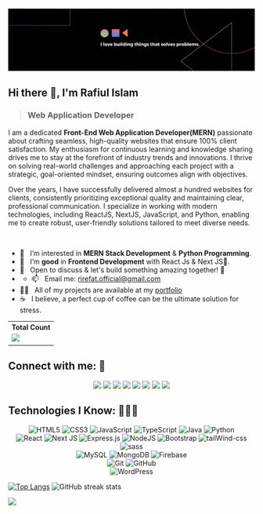 ![Web Developer](github-banner.png)

## Hi there 👋, I'm Rafiul Islam
> ### Web Application Developer

I am a dedicated **Front-End Web Application Developer(MERN)** passionate about crafting seamless, high-quality websites that ensure 100% client satisfaction. My enthusiasm for continuous learning and knowledge sharing drives me to stay at the forefront of industry trends and innovations. I thrive on solving real-world challenges and approaching each project with a strategic, goal-oriented mindset, ensuring outcomes align with objectives. 

Over the years, I have successfully delivered almost a hundred websites for clients, consistently prioritizing exceptional quality and maintaining clear, professional communication. I specialize in working with modern technologies, including ReactJS, NextJS, JavaScript, and Python, enabling me to create robust, user-friendly solutions tailored to meet diverse needs.

<br>
<!-- Skills: HTML5 | CSS3 | SCSS | Bootstrap | TailWind | JavaScript |  REACT | NodeJs | ExpressJs | MongoDB | Firebase | WordPress | Java -->

- 👀 &nbsp; I’m interested in **MERN Stack Development** & **Python Programming**.
- 💼 &nbsp; I’m **good** in **Frontend Development** with React Js & Next JS💪.
- 👯 &nbsp; Open to discuss & let's build something amazing together! 🚀
- - 📫 &nbsp; Email me: rirefat.official@gmail.com 
- 👨‍💻 &nbsp; All of my projects are available at my [portfolio](http://rirefat.netlify.app)
- ☕ &nbsp; I believe, a perfect cup of coffee can be the ultimate solution for stress. 
<be>

  <table>
    <tr>
      <th>Total Count</th>
    </tr>
    <tr>
      <!-- Profile Views -->
      <td>
         <a href="https://github.com/rirefat"> <img src="https://komarev.com/ghpvc/?username=rirefat&style=for-the-badge&color=brightgreen"> </a>
      </td>
    </tr>
  </table>

## Connect with me: 🏃
<p align="center">  
      <a href="mailto:rirefat.official@gmail.com"><img src="https://img.shields.io/static/v1?style=for-the-badge&message=Gmail&color=222222&logo=Gmail&logoColor=D14836&label="/></a>
      <a href="https://www.linkedin.com/in/rirefat/"><img src="https://img.shields.io/static/v1?style=for-the-badge&message=LinkedIn&color=222222&logo=LinkedIn&logoColor=0A66C2&label="/></a>
      <a href="https://www.facebook.com/rafiulrefat.official/"><img src="https://img.shields.io/static/v1?style=for-the-badge&message=Facebook&color=222222&logo=Facebook&logoColor=1877F2&label="/></a>
   <a href="https://twitter.com/rafiul_refat"><img src="https://img.shields.io/static/v1?style=for-the-badge&message=Twitter&color=222222&logo=Twitter&logoColor=1D9BF0&label="/></a>
      <a href="https://leetcode.com/rirefat/"><img src="https://img.shields.io/static/v1?style=for-the-badge&message=LeetCode&color=222222&logo=LeetCode&logoColor=F09A1A&label="/></a>
      <a href="https://www.behance.net/rirefat"><img src="https://img.shields.io/static/v1?style=for-the-badge&message=Behance&color=222222&logo=Behance&logoColor=003ECB&label="/></a>
       <a href="https://www.fiverr.com/rafiul_refat"><img src="https://img.shields.io/static/v1?style=for-the-badge&message=Fiverr&color=222222&logo=Fiverr&logoColor=1DBF73&label="/></a>
      <a href="https://www.upwork.com/freelancers/~0142a4c4d9d621a489"><img src="https://img.shields.io/static/v1?style=for-the-badge&message=Upwork&color=222222&logo=Upwork&logoColor=1DBF73&label="/></a>
</p>
<!-- [<img src='https://cdn3d.iconscout.com/3d/free/thumb/free-github-2-5645861-4695719.png' alt='github' height='40'>](https://github.com/rirefat)    [<img src='https://cdn3d.iconscout.com/3d/free/thumb/free-linkedin-2-5645838-4695696.png' alt='linkedin' height='40'>](https://www.linkedin.com/in/rirefat/)  [<img src='https://cdn3d.iconscout.com/3d/free/thumb/free-facebook-5020446-4186922.png' alt='facebook' height='40'>](https://www.facebook.com/rafiulrefat.official)  [<img src='https://cdn3d.iconscout.com/3d/premium/thumb/twitter-5233475-4403490.png' alt='twitter' height='40'>](https://twitter.com/rafiul_refat)  [<img src='https://cdn3d.iconscout.com/3d/premium/thumb/internet-protect-6747346-5528628.png' alt='website' height='40'>](https://rirefat.netlify.app/)   -->
<be>


## Technologies I Know: 👨🏻‍💻

<p align="center">    
   <img alt="HTML5" src="https://img.shields.io/badge/HTML5-E34F26?style=for-the-badge&logo=html5&logoColor=white"/>
   <img alt="CSS3" src="https://img.shields.io/badge/CSS3-1572B6?style=for-the-badge&logo=css3&logoColor=white"/>
   <img alt="JavaScript" src="https://img.shields.io/badge/javascript%20-%23323330.svg?&style=for-the-badge&logo=javascript&logoColor=%23F7DF1E"/>   
   <img alt="TypeScript" src="https://shields.io/badge/TypeScript-3178C6?logo=TypeScript&logoColor=FFF&style=flat-square"/>   
   <img alt="Java" src="https://img.shields.io/badge/Java-ED8B00?style=for-the-badge&logo=openjdk&logoColor=white"/>  
   <img alt="Python" src="https://img.shields.io/badge/python%20-%2314354C.svg?&style=for-the-badge&logo=python&logoColor=white"/>
  	<br>
   
   <img alt="React" src="https://img.shields.io/badge/react%20-%2320232a.svg?&style=for-the-badge&logo=react&logoColor=%2361DAFB"/>  
   <img alt="Next JS" src="https://img.shields.io/badge/next.js-000000?style=for-the-badge&logo=nextdotjs&logoColor=white"/>
   <img alt="Express.js" src="https://img.shields.io/badge/express.js%20-%23404d59.svg?&style=for-the-badge"/>
   <img alt="NodeJS" src="https://img.shields.io/badge/node.js%20-%2343853D.svg?&style=for-the-badge&logo=node.js&logoColor=white"/>   
   <img alt="Bootstrap" src="https://img.shields.io/badge/bootstrap%20-%23563D7C.svg?&style=for-the-badge&logo=bootstrap&logoColor=white"/>
   <img alt="tailWind-css" src="https://img.shields.io/badge/tailwindcss%20-%230769AD.svg?&style=for-the-badge&logo=tailwindcss&logoColor=white"/>   
   <img alt="sass" src="https://img.shields.io/badge/SASS-hotpink.svg?style=for-the-badge&logo=SASS&logoColor=white"/>
   <br>
   
   <img alt="MySQL" src="https://img.shields.io/badge/mysql-%2300f.svg?&style=for-the-badge&logo=mysql&logoColor=white"/>
   <img alt="MongoDB" src ="https://img.shields.io/badge/MongoDB-%234ea94b.svg?&style=for-the-badge&logo=mongodb&logoColor=white"/>
   <img alt="Firebase" src ="https://img.shields.io/badge/firebase-%23039BE5.svg?style=for-the-badge&logo=firebase" />   
   <br>
   
   <img alt="Git" src="https://img.shields.io/badge/git%20-%23F05033.svg?&style=for-the-badge&logo=git&logoColor=white"/>
   <img alt="GitHub" src="https://img.shields.io/badge/github%20-%23121011.svg?&style=for-the-badge&logo=github&logoColor=white"/>
   <br>
   
   <img alt="WordPress" src="https://img.shields.io/badge/WordPress-%23117AC9.svg?style=for-the-badge&logo=WordPress&logoColor=white"/>
</p>

[![Top Langs](https://github-readme-stats.vercel.app/api/top-langs/?username=rirefat)](https://github.com/anuraghazra/github-readme-stats) ![GitHub streak stats](https://github-readme-streak-stats.herokuapp.com/?user=rirefat)  

![](http://github-profile-summary-cards.vercel.app/api/cards/profile-details?username=rirefat&theme=default)
